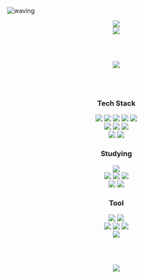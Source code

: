 <!--Title-->
![waving](https://capsule-render.vercel.app/api?type=waving&height=200&text=JIYEON.K&fontAlign=80&fontAlignY=40&color=gradient)

<!--N Blog-->
<div align="center">
  <a href="https://blog.naver.com/yeondata">
    <img src="https://img.shields.io/badge/Development Study Blog%20-%234FC08D.svg?&style=for-the-badge&&logoColor=white"/>
  </a>
</div>

<!--Velog-->
<div align="center">
  <a href="https://velog.io/@yeoni9094/posts">
    <img src="https://img.shields.io/badge/Trouble Shooting Velog%20-%235c86fa.svg?&style=for-the-badge&&logoColor=white"/>
  </a>
</div>

<br><br>

<div align="center">
  <img src="https://github-readme-stats.vercel.app/api/top-langs/?username=jiyeon0926&layout=compact"/>
</div>

<br><br>

<!--Tech Stack-->
<h3 align="center">Tech Stack</h3>

<div align="center">
  <img src="https://img.shields.io/badge/java-007396.svg?style=for-the-badge&logo=java&logoColor=white"/>
  <img src="https://img.shields.io/badge/spring-6DB33F.svg?style=for-the-badge&logo=spring&logoColor=white"/>
  <img src="https://img.shields.io/badge/springboot-6DB33F.svg?style=for-the-badge&logo=springboot&logoColor=white"/>
  <img src="https://img.shields.io/badge/tymeleaf-005F0F.svg?style=for-the-badge&logo=thymeleaf&logoColor=white"/>
  <img src="https://img.shields.io/badge/jpa-7952B3.svg?style=for-the-badge&logo=jpa&logoColor=white"/>
</div>

<div align="center">
  <img src="https://img.shields.io/badge/html5-E34F26.svg?style=for-the-badge&logo=html5&logoColor=white"/>
  <img src="https://img.shields.io/badge/css3-1572B6.svg?style=for-the-badge&logo=css3&logoColor=white"/>
  <img src="https://img.shields.io/badge/jquery-0769AD.svg?style=for-the-badge&logo=jquery&logoColor=white"/>
</div>

<div align="center">
  <img src="https://img.shields.io/badge/mysql-4479A1.svg?style=for-the-badge&logo=mysql&logoColor=white"/>
  <img src="https://img.shields.io/badge/MSSQL-CC2927.svg?style=for-the-badge&logo=microsoftsqlserver&logoColor=white"/>
</div>

<!--Studying-->
<h3 align="center">Studying</h3>

<div align="center">
  <img src="https://img.shields.io/badge/kotlin-7F52FF.svg?style=for-the-badge&logo=kotlin&logoColor=white"/>
</div>

<div align="center">
  <img src="https://img.shields.io/badge/spring_security-6DB33F.svg?style=for-the-badge&logo=springsecurity&logoColor=white"/>
  <img src="https://img.shields.io/badge/redis-FF4438.svg?style=for-the-badge&logo=redis&logoColor=white"/>
  <img src="https://img.shields.io/badge/rabbitmq-FF6600.svg?style=for-the-badge&logo=rabbitmq&logoColor=white"/>
</div>

<div align="center">
  <img src="https://img.shields.io/badge/aws-232F3E.svg?style=for-the-badge&logo=amazonwebservices&logoColor=white"/>
  <img src="https://img.shields.io/badge/docker-2496ED.svg?style=for-the-badge&logo=docker&logoColor=white"/>
</div>

<!--Tool-->
<h3 align="center">Tool</h3>

<div align="center">
  <img src="https://img.shields.io/badge/git-F05032.svg?style=for-the-badge&logo=git&logoColor=white"/>
  <img src="https://img.shields.io/badge/github-181717.svg?style=for-the-badge&logo=github&logoColor=white"/>
</div>

<div align="center">
  <img src="https://img.shields.io/badge/figma-F24E1E.svg?style=for-the-badge&logo=figma&logoColor=white"/>
  <img src="https://img.shields.io/badge/ERDCloud-00B1D2.svg?style=for-the-badge&logo=erdcloud&logoColor=white"/>
  <img src="https://img.shields.io/badge/postman-FF6C37.svg?style=for-the-badge&logo=postman&logoColor=white"/>
</div>

<div align="center">
  <img src="https://img.shields.io/badge/intellijidea-000000.svg?style=for-the-badge&logo=intellijidea&logoColor=white"/>
</div>

<br><br>

<div align="center">
  <img src="https://github-readme-stats.vercel.app/api?username=jiyeon0926&show_icons=true&theme=radical"/>
</div>
